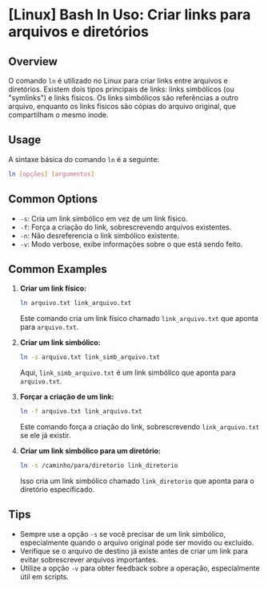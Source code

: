 # [Linux] Bash ln Uso: Criar links para arquivos e diretórios

## Overview
O comando `ln` é utilizado no Linux para criar links entre arquivos e diretórios. Existem dois tipos principais de links: links simbólicos (ou "symlinks") e links físicos. Os links simbólicos são referências a outro arquivo, enquanto os links físicos são cópias do arquivo original, que compartilham o mesmo inode.

## Usage
A sintaxe básica do comando `ln` é a seguinte:

```bash
ln [opções] [argumentos]
```

## Common Options
- `-s`: Cria um link simbólico em vez de um link físico.
- `-f`: Força a criação do link, sobrescrevendo arquivos existentes.
- `-n`: Não desreferencia o link simbólico existente.
- `-v`: Modo verbose, exibe informações sobre o que está sendo feito.

## Common Examples
1. **Criar um link físico:**
   ```bash
   ln arquivo.txt link_arquivo.txt
   ```
   Este comando cria um link físico chamado `link_arquivo.txt` que aponta para `arquivo.txt`.

2. **Criar um link simbólico:**
   ```bash
   ln -s arquivo.txt link_simb_arquivo.txt
   ```
   Aqui, `link_simb_arquivo.txt` é um link simbólico que aponta para `arquivo.txt`.

3. **Forçar a criação de um link:**
   ```bash
   ln -f arquivo.txt link_arquivo.txt
   ```
   Este comando força a criação do link, sobrescrevendo `link_arquivo.txt` se ele já existir.

4. **Criar um link simbólico para um diretório:**
   ```bash
   ln -s /caminho/para/diretorio link_diretorio
   ```
   Isso cria um link simbólico chamado `link_diretorio` que aponta para o diretório especificado.

## Tips
- Sempre use a opção `-s` se você precisar de um link simbólico, especialmente quando o arquivo original pode ser movido ou excluído.
- Verifique se o arquivo de destino já existe antes de criar um link para evitar sobrescrever arquivos importantes.
- Utilize a opção `-v` para obter feedback sobre a operação, especialmente útil em scripts.